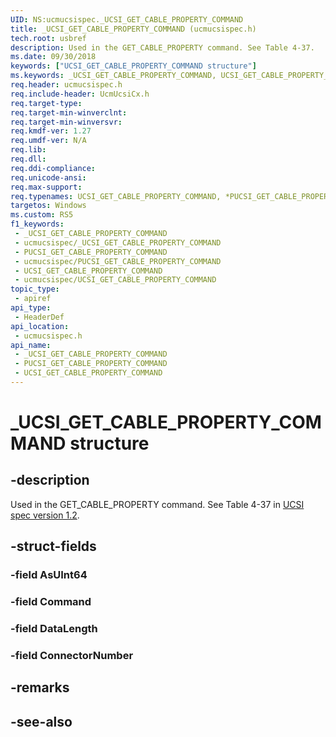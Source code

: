```yaml
---
UID: NS:ucmucsispec._UCSI_GET_CABLE_PROPERTY_COMMAND
title: _UCSI_GET_CABLE_PROPERTY_COMMAND (ucmucsispec.h)
tech.root: usbref
description: Used in the GET_CABLE_PROPERTY command. See Table 4-37.
ms.date: 09/30/2018
keywords: ["UCSI_GET_CABLE_PROPERTY_COMMAND structure"]
ms.keywords: _UCSI_GET_CABLE_PROPERTY_COMMAND, UCSI_GET_CABLE_PROPERTY_COMMAND, *PUCSI_GET_CABLE_PROPERTY_COMMAND,
req.header: ucmucsispec.h
req.include-header: UcmUcsiCx.h
req.target-type: 
req.target-min-winverclnt: 
req.target-min-winversvr: 
req.kmdf-ver: 1.27
req.umdf-ver: N/A
req.lib: 
req.dll: 
req.ddi-compliance: 
req.unicode-ansi: 
req.max-support: 
req.typenames: UCSI_GET_CABLE_PROPERTY_COMMAND, *PUCSI_GET_CABLE_PROPERTY_COMMAND
targetos: Windows
ms.custom: RS5
f1_keywords:
 - _UCSI_GET_CABLE_PROPERTY_COMMAND
 - ucmucsispec/_UCSI_GET_CABLE_PROPERTY_COMMAND
 - PUCSI_GET_CABLE_PROPERTY_COMMAND
 - ucmucsispec/PUCSI_GET_CABLE_PROPERTY_COMMAND
 - UCSI_GET_CABLE_PROPERTY_COMMAND
 - ucmucsispec/UCSI_GET_CABLE_PROPERTY_COMMAND
topic_type:
 - apiref
api_type:
 - HeaderDef
api_location:
 - ucmucsispec.h
api_name:
 - _UCSI_GET_CABLE_PROPERTY_COMMAND
 - PUCSI_GET_CABLE_PROPERTY_COMMAND
 - UCSI_GET_CABLE_PROPERTY_COMMAND
---
```


# _UCSI_GET_CABLE_PROPERTY_COMMAND structure


## -description

Used in the GET_CABLE_PROPERTY command. See Table 4-37 in [UCSI spec version 1.2](https://www.intel.com/content/dam/www/public/us/en/documents/technical-specifications/usb-type-c-ucsi-spec.pdf).

## -struct-fields

### -field AsUInt64

### -field Command

### -field DataLength

### -field ConnectorNumber

## -remarks

## -see-also

